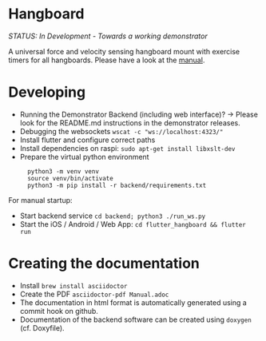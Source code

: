 # Hangboard 

*STATUS: In Development - Towards a working demonstrator*

A universal force and velocity sensing hangboard mount with exercise timers for all hangboards. 
Please have a look at the [manual](https://8ch9azbsfifz.github.io/hangboard/doc/index.html).

# Developing
+ Running the Demonstrator Backend (including web interface)? -> Please look for the README.md instructions in the demonstrator releases.
+ Debugging the websockets `wscat -c "ws://localhost:4323/"`
+ Install flutter and configure correct paths
+ Install dependencies on raspi: `sudo apt-get install libxslt-dev`
+ Prepare the virtual python environment
  ```
    python3 -m venv venv
    source venv/bin/activate
    python3 -m pip install -r backend/requirements.txt
  ```

For manual startup:
+ Start backend service ```cd backend; python3 ./run_ws.py ```
+ Start the iOS / Android / Web App: `cd flutter_hangboard && flutter run`


# Creating the documentation
+ Install `brew install asciidoctor`
+ Create the PDF `asciidoctor-pdf Manual.adoc`
+ The documentation in html format is automatically generated using a commit hook on github.
+ Documentation of the backend software can be created using `doxygen` (cf. Doxyfile).
